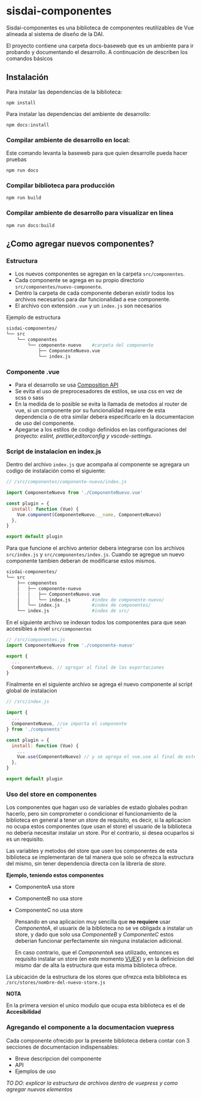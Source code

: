 # sisdai-componentes

Sisdai-componentes es una biblioteca de componentes reutilizables de Vue alineada al sistema de diseño de la DAI.

El proyecto contiene una carpeta docs-baseweb que es un ambiente para ir probando y documentando el desarrollo. A continuación de describen los comandos básicos

## Instalación

Para instalar las dependencias de la biblioteca:

```
npm install
```

Para instalar las dependencias del ambiente de desarrollo:

```
npm docs:install
```

### Compilar ambiente de desarrollo en local:

Este comando levanta la baseweb para que quien desarrolle pueda hacer pruebas

```
npm run docs
```

### Compilar biblioteca para producción

```
npm run build
```

### Compilar ambiente de desarrollo para visualizar en línea

```
npm run docs:build
```



## ¿Como agregar nuevos componentes?

### Estructura

- Los nuevos componentes se agregan en la carpeta `src/componentes`.
- Cada componente se agrega en su propio directorio `src/componentes/nuevo-componente`.
- Dentro la carpeta de cada componente deberan existir todos los archivos necesarios para dar funcionalidad a ese componente.
- El archivo con extensión `.vue` y un `index.js` son necesarios 

Ejemplo de estructura

```bash
sisdai-componentes/
└── src
    └── componentes
        └── componente-nuevo    #carpeta del componente
            ├── ComponenteNuevo.vue
            └── index.js

```

### Componente .vue

- Para el desarrollo se usa [Composition API](https://vuejs.org/guide/introduction.html#composition-api)
- Se evita el uso de preprocesadores de estilos, se usa css en vez de scss o sass
- En la medida de lo posible se evita la llamada de metodos al router de vue, si un componente por su funcionalidad requiere de  esta dependencia o de otra similar debera especificarlo en la documentacion de uso del componente.
- Apegarse a los estilos de codigo definidos en las configuraciones del proyecto: *eslint, prettier,editorconfig y vscode-settings*. 

### Script de instalacion en index.js


Dentro del archivo `index.js` que acompaña al componente se agregara un codigo de instalación como el siguiente:

```js
// /src/componentes/componente-nuevo/index.js

import ComponenteNuevo from './ComponenteNuevo.vue'

const plugin = {
  install: function (Vue) {
    Vue.component(ComponenteNuevo.__name, ComponenteNuevo)
  },
}

export default plugin
```

Para que funcione el archivo anterior debera integrarse con los archivos `src/index.js` y `src/componentes/index.js`. Cuando se agregue un nuevo componente tambien deberan de modificarse estos mismos.

```bash
sisdai-componentes/
└── src
    ├── componentes
    │   ├── componente-nuevo
    │   │   ├── ComponenteNuevo.vue
    │   │   └── index.js 		#index de componente-nuevo/
    │   └── index.js 			#index de componentes/
    └── index.js 				#index de src/


```

En el siguiente archivo se indexan todos los componentes para que sean accesibles a nivel `src/componentes`

```js
// /src/componentes.js
import ComponenteNuevo from './componente-nuevo'

export {
  ... 
  ComponenteNuevo, // agregar al final de las exportaciones
}

```

Finalmente en el siguiente archivo se agrega el nuevo componente al script global de instalacion

```js
// /src/index.js

import {
  ... 
  ComponenteNuevo, //se importa el componente
} from './components'

const plugin = {
  install: function (Vue) {
    ...
    Vue.use(ComponenteNuevo) // y se agrega el vue.use al final de este bloque
  },
}

export default plugin


```

### Uso del store en componentes

Los componentes que hagan uso de variables de estado globales podran hacerlo, pero sin comprometer o condicionar el funcionamiento de la biblioteca en general a tener un *store* de requisito, es decir, si la aplicacion no ocupa estos componentes (que usan el store) el usuario de la biblioteca no deberia necesitar instalar un store. Por el contrario, si desea ocuparlos si es un requisito.

Las variables y metodos del store que usen los componentes de esta biblioteca se implementaran de tal manera que solo se ofrezca la estructura del mismo, sin tener dependencia directa con la libreria de *store*.


**Ejemplo, teniendo estos componentes**

- ComponenteA usa store
- ComponenteB no usa store
- ComponenteC no usa store

  Pensando en una aplicacion muy sencilla que **no requiere** usar *ComponenteA*, el usuarix de la biblioteca no se ve obligadx a instalar un store, y dado que solo usa *ComponenteB* y *ComponenteC* estos deberian funcionar perfectamente sin ninguna instalacion adicional.

  En caso contrario, que el *ComponenteA*  sea utilizado, entonces es requisito instalar un store (en este momento [VUEX](https://vuex.vuejs.org/)) y en la definicion del mismo dar de alta la estructura que esta misma biblioteca ofrece.

La ubicación de la estructura de los stores que ofrezca esta biblioteca es `/src/stores/nombre-del-nuevo-store.js`

**NOTA**

En la primera version el unico modulo que ocupa esta biblioteca es el de **Accesibilidad**

### Agregando el componente a la documentacion vuepress

Cada componente ofrecido por la presente biblioteca debera contar con 3 secciones de documentacion indispensables:

- Breve descripcion del componente
- API
- Ejemplos de uso

*TO DO: explicar la estructura de archivos dentro de vuepress y como agregar nuevos elementos*